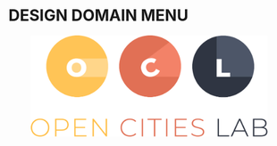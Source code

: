 # DESIGN DOMAIN MENU



<figure><img src=".gitbook/assets/logo_ocl_vertical_cropped.png" alt=""><figcaption></figcaption></figure>

